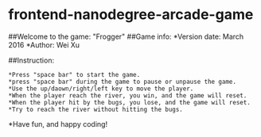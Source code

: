 frontend-nanodegree-arcade-game
===============================

##Welcome to the game: "Frogger"
##Game info:
*Version date: March 2016
*Author: Wei Xu

##Instruction:
```
*Press "space bar" to start the game.
*press "space bar" during the game to pause or unpause the game.
*Use the up/daown/right/left key to move the player.
*When the player reach the river, you win, and the game will reset.
*When the player hit by the bugs, you lose, and the game will reset.
*Try to reach the river without hitting the bugs.
```
*Have fun, and happy coding!

